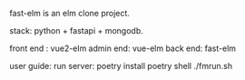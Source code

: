 fast-elm is an elm clone project.

stack:
  python + fastapi + mongodb.


front end : vue2-elm
admin end: vue-elm
back end: fast-elm

user guide:
  run server: 
    poetry install
    poetry shell
    ./fmrun.sh
